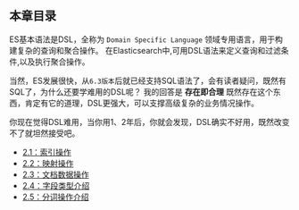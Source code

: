 ## 本章目录

ES基本语法是DSL，全称为 `Domain Specific Language` 领域专用语言，用于构建复杂的查询和聚合操作。 在Elasticsearch中,可用DSL语法来定义查询和过滤条件,以及执行聚合操作。

当然，ES发展很快，从`6.3版本`后就已经支持SQL语法了，会有读者疑问，既然有SQL了，为什么还要学难用的DSL呢？
我的回答是 **存在即合理** 既然存在这个东西，肯定有它的道理，DSL更强大，可以支撑高级复杂的业务情况操作。

你现在觉得DSL难用，当你用1、2年后，你就会发现，DSL确实不好用，既然改变不了就坦然接受吧。

* [2.1：索引操作](index_operation.md)
* [2.2：映射操作](mapping_operation.md)
* [2.3：文档数据操作](document_operation.md)
* [2.4：字段类型介绍](field_type_intro.md)
* [2.5：分词操作介绍](segment_word_search.md)